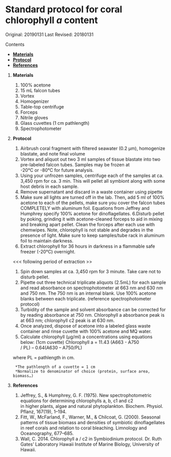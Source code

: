# Standard protocol for coral chlorophyll *a* content  

Original: 20190131
Last Revised: 20180131

Contents
- [**Materials**](#Materials)  
- [**Protocol**](#Protocol)
- [**References**](#References)
 
1. <a name="Materials"></a> **Materials**
    1. 	100% acetone
    1. 	15 mL falcon tubes
    1. 	Vortex
    1. 	Homogenizer
    1. 	Table-top centrifuge
    1. 	Forceps
    1. 	Nitrile gloves
    1. 	Glass cuvettes (1 cm pathlength)
    1. 	Spectrophotometer
 
2. <a name="Protocol"></a> **Protocol**

    1.  Airbrush coral fragment with filtered seawater (0.2 μm), homogenize blastate, and note final volume
    1.  Vortex and aliquot out two 3 ml samples of tissue blastate into two pre-labeled falcon tubes. Samples may be frozen at            
        -20°C or -80°C for future analysis. 
    1.  Using your unfrozen samples, centrifuge each of the samples at ca. 3,450 rpm for ca. 3 min. This will pellet all 
        symbiont along with some host debris in each sample.
    1.  Remove supernatant and discard in a waste container using pipette
    1.  Make sure all lights are turned off in the lab. Then, add 5 ml of 100% acetone to each of the pellets, make sure you 
        cover the falcon tubes COMPLETELY with aluminum foil. Equations from Jeffrey and Humphrey specify 100% acetone for 
        dinoflagellates. 6.Disturb pellet by poking, grinding it with acetone-cleaned forceps to aid in mixing and breaking 
        apart pellet. Clean the forceps after each use with chemwipes. Note, chlorophyll is not stable and degrades in the 
        presence of light. Make sure to keep samples/tube rack in aluminum foil to maintain darkness. 
    1.  Extract chlorophyll for 36 hours in darkness in a flammable safe freezer (-20°C) overnight. 
    
    <<< following period of extraction >>
    
    1.  Spin down samples at ca. 3,450 rpm for 3 minute. Take care not to disturb pellet.
    1.  Pipette out three technical triplicate aliquots (2.5mL) for each sample and read absorbance on spectrophotometer at 
        663 nm and 630 nm and 750 nm. The 750 nm is an internal blank. Use 100% acetone blanks between each triplicate. 
        (reference spectrophotometer protocol)
    1.  Turbidity of the sample and solvent absorbance can be corrected for by reading absorbance at 750 nm. Chlorophyll a 
        absorbance peak is at 663 nm; chlorophyll c2 peak is at 630 nm.
    1.  Once analyzed, dispose of acetone into a labeled glass waste container and rinse cuvette with 100% acetone and MQ 
        water.
    1.  Calculate chlorophyll (μg/ml) a concentrations using equations below: (1cm cuvette) Chlorophyll a = 11.43 (A663 - A750  
        / PL) – 0.64(A630 – A750/PL)

	where PL = pathlength in cm.
	
		*The pathlength of a cuvette = 1 cm
		*Normalize to denominator of choice (protein, surface area, biomass…)
  
3. <a name="References"></a> **References**

    1.  Jeffrey, S., & Humphrey, G. F. (1975). New spectrophotometric equations for determining chlorophylls a, b, c1 and c2  
        in higher plants, algae and natural phytoplankton. Biochem. Physiol. Pflanz, 167(19), 1–194.
    2.  Fitt, W., McFarland, F., Warner, M., & Chilcoat, G. (2000). Seasonal patterns of tissue biomass and densities of
        symbiotic dinoflagellates in reef corals and relation to coral bleaching. Limnology and Oceanography, 677–685.
    3.  Wall, C. 2014. Chlorophyll a / c2 in Symbiodinium protocol. Dr. Ruth Gates’ Laboratory Hawaii Institute of Marine 
        Biology, University of Hawaii.











	  
   
















